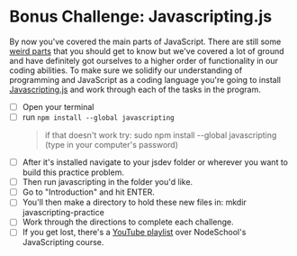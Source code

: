 # Bonus Challenge: Javascripting.js

By now you've covered the main parts of JavaScript. There are still some [weird parts](https://youtu.be/Bv_5Zv5c-Ts) that you should get to know but we've covered a lot of ground and have definitely got ourselves to a higher order of functionality in our coding abilities. To make sure we solidify our understanding of programming and JavaScript as a coding language you're going to install [Javascripting.js](https://www.npmjs.com/package/javascripting) and work through each of the tasks in the program.

- [ ] Open your terminal
- [ ] run `npm install --global javascripting`
  > if that doesn't work try: sudo npm install --global javascripting (type in your computer's password)
- [ ] After it's installed navigate to your jsdev folder or wherever you want to build this practice problem.
- [ ] Then run javascripting in the folder you'd like.
- [ ] Go to "Introduction" and hit ENTER.
- [ ] You'll then make a directory to hold these new files in: mkdir javascripting-practice
- [ ] Work through the directions to complete each challenge.
- [ ] If you get lost, there's a [YouTube playlist](https://www.youtube.com/playlist?list=PLQ9nVsoRYLTRtLOCYH-wzjsvcIqz2kPOf) over NodeSchool's JavaScripting course.